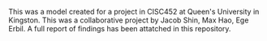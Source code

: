 This was a model created for a project in CISC452 at Queen's University in Kingston.
This was a collaborative project by Jacob Shin, Max Hao, Ege Erbil. A full report of findings has been attatched in this repository.
